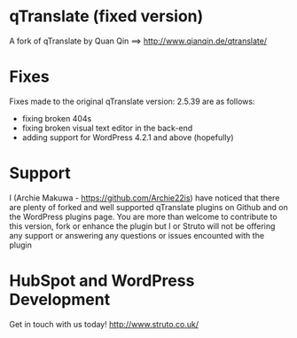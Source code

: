 # qTranslate (fixed version)
A fork of qTranslate by Quan Qin ==> http://www.qianqin.de/qtranslate/

# Fixes
Fixes made to the original qTranslate version: 2.5.39 are as follows: 
* fixing broken 404s
* fixing broken visual text editor in the back-end
* adding support for WordPress 4.2.1 and above (hopefully)

# Support 
I (Archie Makuwa - https://github.com/Archie22is) have noticed that there are plenty of forked and well 
supported qTranslate plugins on Github and on the WordPress plugins page. You are more than welcome to 
contribute to this version, fork or enhance the plugin but I or Struto will not be offering any support 
or answering any questions or issues encounted with the plugin

# HubSpot and WordPress Development
Get in touch with us today! 
http://www.struto.co.uk/